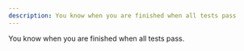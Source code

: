 ```yaml
---
description: You know when you are finished when all tests pass
---
```


You know when you are finished when all tests pass.

